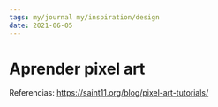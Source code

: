 ```yaml
---
tags: my/journal my/inspiration/design
date: 2021-06-05
---
```


# Aprender pixel art

Referencias:
https://saint11.org/blog/pixel-art-tutorials/
